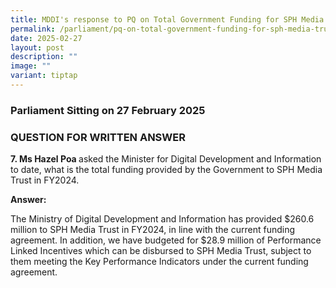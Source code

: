 ```yaml
---
title: MDDI's response to PQ on Total Government Funding for SPH Media Trust in FY2024
permalink: /parliament/pq-on-total-government-funding-for-sph-media-trust-in-fy2024/
date: 2025-02-27
layout: post
description: ""
image: ""
variant: tiptap
---
```

<h3>Parliament Sitting on 27 February 2025</h3>
<h3>QUESTION FOR WRITTEN ANSWER</h3>
<p><strong>7. Ms Hazel Poa </strong>asked the Minister for Digital Development
and Information to date, what is the total funding provided by the Government
to SPH Media Trust in FY2024.</p>
<p><strong>Answer:</strong>
</p>
<p>The Ministry of Digital Development and Information has provided $260.6
million to SPH Media Trust in FY2024, in line with the current funding
agreement. In addition, we have budgeted for $28.9 million of Performance
Linked Incentives which can be disbursed to SPH Media Trust, subject to
them meeting the Key Performance Indicators under the current funding agreement.</p>